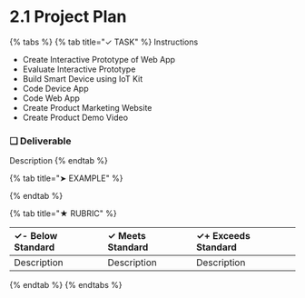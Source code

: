 # 2.1 Project Plan

{% tabs %}
{% tab title="✓ TASK" %}
Instructions

* Create Interactive Prototype of Web App
* Evaluate Interactive Prototype
* Build Smart Device using IoT Kit
* Code Device App
* Code Web App
* Create Product Marketing Website
* Create Product Demo Video

### **❏ Deliverable**

Description
{% endtab %}

{% tab title="➤ EXAMPLE" %}

{% endtab %}

{% tab title="★ RUBRIC" %}


| **✓- Below Standard** | **✓ Meets Standard** | **✓+ Exceeds Standard** |
| :--- | :--- | :--- |
| Description | Description | Description |
{% endtab %}
{% endtabs %}


